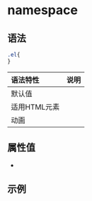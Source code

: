 # namespace

## 语法

```css
.el{
}
```
|语法特性|说明|
| :--- | :--- |
| 默认值||
| 适用HTML元素 | |
| 动画| |
## 属性值
- 
## 示例
